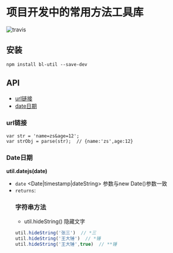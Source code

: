 # 项目开发中的常用方法工具库

![travis](https://api.travis-ci.org/banli17/bl-util.svg?branch=master)

## 安装

```
npm install bl-util --save-dev
```

## API

- [url链接](#url链接)
- [date日期](#Date日期)

### url链接

```
var str = 'name=zs&age=12';
var strObj = parse(str);  // {name:'zs',age:12}
```

### Date日期

**util.datejs(date)**

- `date` <Date|timestamp|dateString> 参数与new Date()参数一致
- `returns`: <Object>


### 字符串方法

- util.hideString() 隐藏文字

```js
util.hideString('张三')  // *三
util.hideString('王大锤')  // *锤
util.hideString('王大锤',true)  // **锤
```
